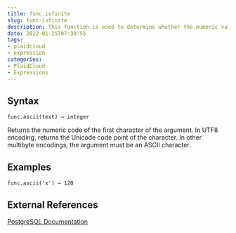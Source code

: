 ```yaml
---
title: func.isfinite
slug: func-isfinite
description: This function is used to determine whether the numeric value is finite
date: 2022-01-25T07:39:55
tags:
- plaidcloud
- expression
categories:
- PlaidCloud
- Expressions
---
```



## Syntax



```
func.ascii(text) → integer
```


Returns the numeric code of the first character of the argument. In UTF8 encoding, returns the Unicode code point of the character. In other multibyte encodings, the argument must be an ASCII character.



## Examples



```
func.ascii('x') → 120
```


## External References


[PostgreSQL Documentation](https://www.postgresql.org/docs/13/functions-string.html)

